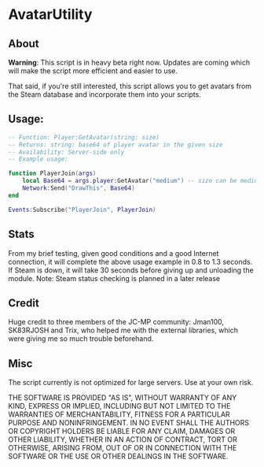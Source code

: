 AvatarUtility
=================

About
---------

**Warning**: This script is in heavy beta right now. Updates are coming which will make the script more efficient and easier to use.

That said, if you're still interested, this script allows you to get avatars from the Steam database and incorporate them into your scripts.

Usage:
----------

```lua
-- Function: Player:GetAvatar(string: size)
-- Returns: string: base64 of player avatar in the given size
-- Availability: Server-side only
-- Example usage:

function PlayerJoin(args)
	local Base64 = args.player:GetAvatar("medium") -- size can be medium, small or large; if something else or nothing (e.g "12353467rehb\sdfh") is used, it will default to small.
	Network:Send("DrawThis", Base64)
end

Events:Subscribe("PlayerJoin", PlayerJoin)
```

Stats
---------

From my brief testing, given good conditions and a good Internet connection, it will complete the above usage example in 0.8 to 1.3 seconds.
If Steam is down, it will take 30 seconds before giving up and unloading the module.
Note: Steam status checking is planned in a later release

Credit
---------
Huge credit to three members of the JC-MP community: Jman100, SK83RJOSH and Trix, who helped me with the external libraries, which were giving me so much trouble beforehand.

Misc
--------
The script currently is not optimized for large servers. Use at your own risk.

THE SOFTWARE IS PROVIDED "AS IS", WITHOUT WARRANTY OF ANY KIND, EXPRESS OR IMPLIED, INCLUDING BUT NOT LIMITED TO THE WARRANTIES OF MERCHANTABILITY, FITNESS FOR A PARTICULAR PURPOSE AND NONINFRINGEMENT. IN NO EVENT SHALL THE AUTHORS OR COPYRIGHT HOLDERS BE LIABLE FOR ANY CLAIM, DAMAGES OR OTHER LIABILITY, WHETHER IN AN ACTION OF CONTRACT, TORT OR OTHERWISE, ARISING FROM, OUT OF OR IN CONNECTION WITH THE SOFTWARE OR THE USE OR OTHER DEALINGS IN THE SOFTWARE.
